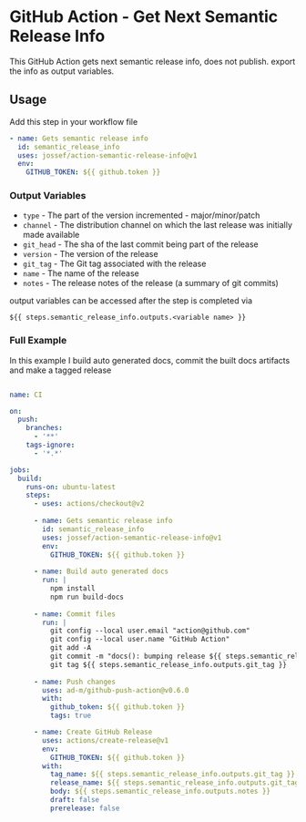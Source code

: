 # GitHub Action - Get Next Semantic Release Info
This GitHub Action gets next semantic release info, does not publish. export the info as output variables.

## Usage

Add this step in your workflow file
```yaml
- name: Gets semantic release info
  id: semantic_release_info
  uses: jossef/action-semantic-release-info@v1
  env:
    GITHUB_TOKEN: ${{ github.token }}
```

### Output Variables

- `type` - The part of the version incremented - major/minor/patch
- `channel` - The distribution channel on which the last release was initially made available
- `git_head` - The sha of the last commit being part of the release
- `version` - The version of the release
- `git_tag` - The Git tag associated with the release
- `name` - The name of the release
- `notes` - The release notes of the release (a summary of git commits)

output variables can be accessed after the step is completed via 
```
${{ steps.semantic_release_info.outputs.<variable name> }}
```

### Full Example
In this example I build auto generated docs, commit the built docs artifacts and make a tagged release  

```yaml

name: CI

on:
  push:
    branches:
      - '**'
    tags-ignore:
      - '*.*'

jobs:
  build:
    runs-on: ubuntu-latest
    steps:
      - uses: actions/checkout@v2
            
      - name: Gets semantic release info
        id: semantic_release_info
        uses: jossef/action-semantic-release-info@v1
        env:
          GITHUB_TOKEN: ${{ github.token }}
      
      - name: Build auto generated docs
        run: |
          npm install
          npm run build-docs
      
      - name: Commit files
        run: |
          git config --local user.email "action@github.com"
          git config --local user.name "GitHub Action"
          git add -A
          git commit -m "docs(): bumping release ${{ steps.semantic_release_info.outputs.git_tag }}"
          git tag ${{ steps.semantic_release_info.outputs.git_tag }}
          
      - name: Push changes
        uses: ad-m/github-push-action@v0.6.0
        with:
          github_token: ${{ github.token }}
          tags: true

      - name: Create GitHub Release
        uses: actions/create-release@v1
        env:
          GITHUB_TOKEN: ${{ github.token }}
        with:
          tag_name: ${{ steps.semantic_release_info.outputs.git_tag }}
          release_name: ${{ steps.semantic_release_info.outputs.git_tag }}
          body: ${{ steps.semantic_release_info.outputs.notes }}
          draft: false
          prerelease: false
```

